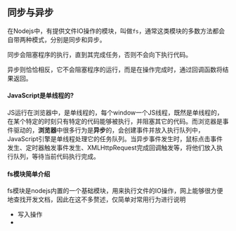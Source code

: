 ## 同步与异步
在Nodejs中，有提供文件IO操作的模块，叫做`fs`，通常这类模块的多数方法都会自带两种模式，分别是同步和异步。

同步会阻塞程序的执行，直到其完成任务，否则不会向下执行代码。

异步则恰恰相反，它不会阻塞程序的运行，而是在操作完成时，通过回调函数将结果返回。

#### JavaScript是单线程的?
JS运行在浏览器中，是单线程的，每个window一个JS线程，既然是单线程的，在某个特定的时刻只有特定的代码能够被执行，并阻塞其它的代码。而浏览器是事件驱动的，**浏览器**中很多行为是**异步**的，会创建事件并放入执行队列中，JavaScript引擎是单线程处理它的任务队列。当异步事件发生时，鼠标点击事件发生、定时器触发事件发生、XMLHttpRequest完成回调触发等，将他们放入执行队列，等待当前代码执行完成。

#### fs模块简单介绍
fs模块是nodejs内置的一个基础模块，用来执行文件的IO操作，网上能够很方便地查找开发文档，因此在这不多赘述，仅简单对常用行为进行说明

- 写入操作
- 